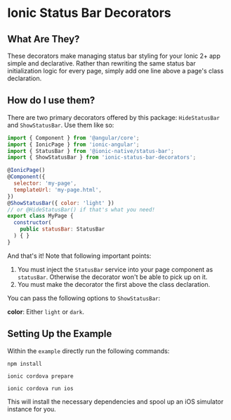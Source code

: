 # Ionic Status Bar Decorators

## What Are They?

These decorators make managing status bar styling for your Ionic 2+ app simple and declarative. Rather than rewriting the same status bar initialization logic for every page, simply add one line above a page's class declaration.

## How do I use them?

There are two primary decorators offered by this package: `HideStatusBar` and `ShowStatusBar`. Use them like so:

```javascript
import { Component } from '@angular/core';
import { IonicPage } from 'ionic-angular';
import { StatusBar } from '@ionic-native/status-bar';
import { ShowStatusBar } from 'ionic-status-bar-decorators';

@IonicPage()
@Component({
  selector: 'my-page',
  templateUrl: 'my-page.html',
})
@ShowStatusBar({ color: 'light' })
// or @HideStatusBar() if that's what you need!
export class MyPage {
  constructor(
    public statusBar: StatusBar
  ) { } 
}
```

And that's it! Note that following important points:

1. You must inject the `StatusBar` service into your page component as `statusBar`. Otherwise the decorator won't be able to pick up on it.
2. You must make the decorator the first above the class declaration.

You can pass the following options to `ShowStatusBar`:

__color__: Either `light` or `dark`.

## Setting Up the Example

Within the `example` directly run the following commands:

```shell
npm install

ionic cordova prepare

ionic cordova run ios
```

This will install the necessary dependencies and spool up an iOS simulator instance for you. 

